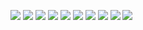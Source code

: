 <a href="#" target="_blank"><img src="https://img.shields.io/badge/42Seoul-000000?style=flat&logo=42&logoColor=ffffff"/></a>
<a href="#" target="_blank"><img src="https://img.shields.io/badge/Flutter-02569B?style=flat&logo=Flutter&logoColor=ffffff"/></a>
<a href="#" target="_blank"><img src="https://img.shields.io/badge/NGINX-009639?style=flat&logo=NGINX&logoColor=ffffff"/></a>
<a href="#" target="_blank"><img src="https://img.shields.io/badge/Apache-D22128?style=flat&logo=Apache&logoColor=ffffff"/></a>
<a href="#" target="_blank"><img src="https://img.shields.io/badge/Android-3DDC84?style=flat&logo=Android&logoColor=ffffff"/></a>
<a href="#" target="_blank"><img src="https://img.shields.io/badge/HTML5-E34F26?style=flat&logo=HTML5&logoColor=ffffff"/></a>
<a href="#" target="_blank"><img src="https://img.shields.io/badge/CSS3-1572B6?style=flat&logo=CSS3&logoColor=ffffff"/></a>
<a href="#" target="_blank"><img src="https://img.shields.io/badge/JavaScript-F7DF1E?style=flat&logo=JavaScript&logoColor=ffffff"/></a>
<a href="#" target="_blank"><img src="https://img.shields.io/badge/iOS-000000?style=flat&logo=iOS&logoColor=ffffff"/></a>
<a href="#" target="_blank"><img src="https://img.shields.io/badge/Apple-000000?style=flat&logo=Apple&logoColor=ffffff"/></a>



<!--
**dltkdgns00/dltkdgns00** is a ✨ _special_ ✨ repository because its `README.md` (this file) appears on your GitHub profile.

Here are some ideas to get you started:

- 🔭 I’m currently working on ...
- 🌱 I’m currently learning ...
- 👯 I’m looking to collaborate on ...
- 🤔 I’m looking for help with ...
- 💬 Ask me about ...
- 📫 How to reach me: ...
- 😄 Pronouns: ...
- ⚡ Fun fact: ...
-->
